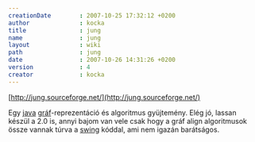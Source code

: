 ```yaml
---
creationDate        : 2007-10-25 17:32:12 +0200 
author              : kocka 
title               : jung 
name                : jung 
layout              : wiki 
path                : jung 
date                : 2007-10-26 14:31:26 +0200 
version             : 4 
creator             : kocka 
---
```

[http://jung.sourceforge.net/](http://jung.sourceforge.net/)

Egy [java](java.html) [gráf](graph.html)-reprezentáció és algoritmus gyüjtemény.
Elég jó, lassan készül a 2.0 is, annyi bajom van vele csak hogy a gráf align algoritmusok össze vannak túrva a [swing](Swing.html) kóddal, ami nem igazán barátságos.


